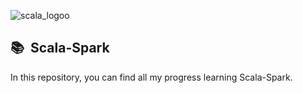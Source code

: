 ![scala_logoo](https://github.com/jccarrey/Scala-Spark/assets/157764646/e7c2dabd-4df6-411d-9d66-d877c9241489)

##  📚 &nbsp;Scala-Spark

In this repository, you can find all my progress learning Scala-Spark.
